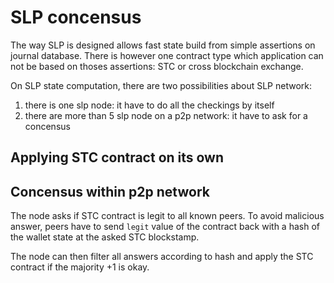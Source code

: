 
# SLP concensus

The way SLP is designed allows fast state build from simple assertions on journal database. There is however one contract type which application can not be based on thoses assertions: STC or cross blockchain exchange.

On SLP state computation, there are two possibilities about SLP network:

  1. there is one slp node: it have to do all the checkings by itself
  2. there are more than 5 slp node on a p2p network: it have to ask for a concensus

## Applying STC contract on its own

## Concensus within p2p network

The node asks if STC contract is legit to all known peers. To avoid malicious answer, peers have to send `legit` value of the contract back with a hash of the wallet state at the asked STC blockstamp.

The node can then filter all answers according to hash and apply the STC contract if the majority +1 is okay.